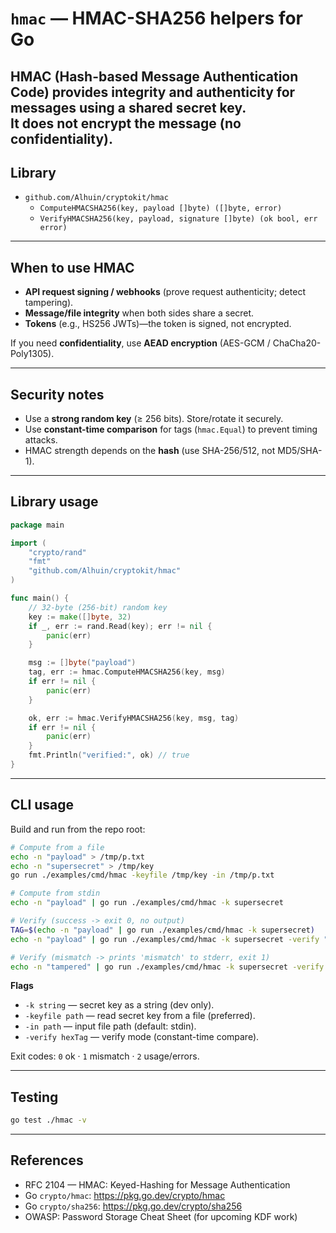 
# `hmac` — HMAC-SHA256 helpers for Go

HMAC (Hash-based Message Authentication Code) provides **integrity** and **authenticity** for messages using a **shared secret key**.  
It does **not** encrypt the message (no confidentiality).
---

## Library

- `github.com/Alhuin/cryptokit/hmac`
    - `ComputeHMACSHA256(key, payload []byte) ([]byte, error)`
    - `VerifyHMACSHA256(key, payload, signature []byte) (ok bool, err error)`

---

## When to use HMAC

- **API request signing / webhooks** (prove request authenticity; detect tampering).
- **Message/file integrity** when both sides share a secret.
- **Tokens** (e.g., HS256 JWTs)—the token is signed, not encrypted.

If you need **confidentiality**, use **AEAD encryption** (AES-GCM / ChaCha20-Poly1305).

---

## Security notes

- Use a **strong random key** (≥ 256 bits). Store/rotate it securely.
- Use **constant-time comparison** for tags (`hmac.Equal`) to prevent timing attacks.
- HMAC strength depends on the **hash** (use SHA-256/512, not MD5/SHA-1).

---

## Library usage

```go
package main

import (
	"crypto/rand"
	"fmt"
	"github.com/Alhuin/cryptokit/hmac"
)

func main() {
	// 32-byte (256-bit) random key
	key := make([]byte, 32)
	if _, err := rand.Read(key); err != nil {
		panic(err)
	}

	msg := []byte("payload")
	tag, err := hmac.ComputeHMACSHA256(key, msg)
	if err != nil {
		panic(err)
	}

	ok, err := hmac.VerifyHMACSHA256(key, msg, tag)
	if err != nil {
		panic(err)
	}
	fmt.Println("verified:", ok) // true
}
```

---

## CLI usage

Build and run from the repo root:

```bash
# Compute from a file
echo -n "payload" > /tmp/p.txt
echo -n "supersecret" > /tmp/key
go run ./examples/cmd/hmac -keyfile /tmp/key -in /tmp/p.txt

# Compute from stdin
echo -n "payload" | go run ./examples/cmd/hmac -k supersecret

# Verify (success -> exit 0, no output)
TAG=$(echo -n "payload" | go run ./examples/cmd/hmac -k supersecret)
echo -n "payload" | go run ./examples/cmd/hmac -k supersecret -verify "$TAG"

# Verify (mismatch -> prints 'mismatch' to stderr, exit 1)
echo -n "tampered" | go run ./examples/cmd/hmac -k supersecret -verify "$TAG"
```

**Flags**
- `-k string` — secret key as a string (dev only).
- `-keyfile path` — read secret key from a file (preferred).
- `-in path` — input file path (default: stdin).
- `-verify hexTag` — verify mode (constant-time compare).

Exit codes: `0` ok · `1` mismatch · `2` usage/errors.

---

## Testing

```bash
go test ./hmac -v
```

---

## References

- RFC 2104 — HMAC: Keyed-Hashing for Message Authentication
- Go `crypto/hmac`: https://pkg.go.dev/crypto/hmac
- Go `crypto/sha256`: https://pkg.go.dev/crypto/sha256
- OWASP: Password Storage Cheat Sheet (for upcoming KDF work)
